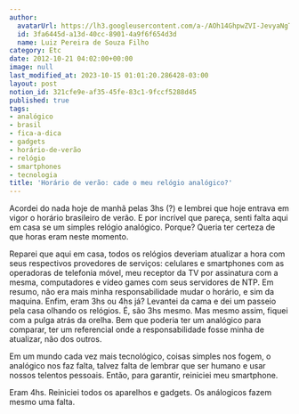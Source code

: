 ```yaml
---
author:
  avatarUrl: https://lh3.googleusercontent.com/a-/AOh14GhpwZVI-JevyaNgTdlrOT6YN20cI6V9Kxtq38Ij8AQ=s100
  id: 3fa6445d-a13d-40cc-8901-4a9f6f654d3d
  name: Luiz Pereira de Souza Filho
category: Etc
date: 2012-10-21 04:02:00+00:00
image: null
last_modified_at: 2023-10-15 01:01:20.286428-03:00
layout: post
notion_id: 321cfe9e-af35-45fe-83c1-9fccf5288d45
published: true
tags:
- analógico
- brasil
- fica-a-dica
- gadgets
- horário-de-verão
- relógio
- smartphones
- tecnologia
title: 'Horário de verão: cade o meu relógio analógico?'
---
```


Acordei do nada hoje de manhã pelas 3hs (?) e lembrei que hoje entrava em vigor o horário brasileiro de verão. E por incrível que pareça, senti falta aqui em casa se um simples relógio analógico. Porque? Queria ter certeza de que horas eram neste momento.

Reparei que aqui em casa, todos os relógios deveriam atualizar a hora com seus respectivos provedores de serviços: celulares e smartphones com as operadoras de telefonia móvel, meu receptor da TV por assinatura com a mesma, computadores e vídeo games com seus servidores de NTP. Em resumo, não era mais minha responsabilidade mudar o horário, e sim da maquina. Enfim, eram 3hs ou 4hs já? Levantei da cama e dei um passeio pela casa olhando os relógios. É, são 3hs mesmo. Mas mesmo assim, fiquei com a pulga atrás da orelha. Bem que poderia ter um analógico para comparar, ter um referencial onde a responsabilidade fosse minha de atualizar, não dos outros.

Em um mundo cada vez mais tecnológico, coisas simples nos fogem, o analógico nos faz falta, talvez falta de lembrar que ser humano e usar nossos telentos pessoais. Então, para garantir, reiniciei meu smartphone.

Eram 4hs. Reiniciei todos os aparelhos e gadgets. Os análogicos fazem mesmo uma falta.
